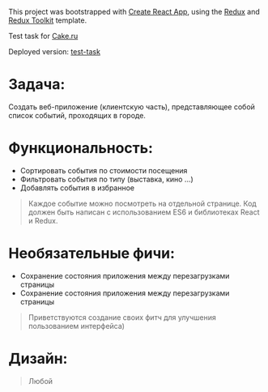 This project was bootstrapped with [Create React App](https://github.com/facebook/create-react-app), using the [Redux](https://redux.js.org/) and [Redux Toolkit](https://redux-toolkit.js.org/) template.

Test task for [Cake.ru](https://cake.ru/)

Deployed version: [test-task](http://cake-test.surge.sh/)


# Задача:
Создать веб-приложение (клиентскую часть), представляющее собой список событий, проходящих в городе.

# Функциональность:
  - Сортировать события по стоимости посещения
  - Фильтровать события по типу (выставка, кино ...)
  - Добавлять события в избранное
 
>Каждое событие можно посмотреть на отдельной странице.
>Код должен быть написан с использованием ES6 и 
>библиотеках React и Redux.

# Необязательные фичи:
- Сохранение состояния приложения между перезагрузками страницы
- Сохранение состояния приложения между перезагрузками страницы

>Приветствуются создание своих фитч для улучшения 
>пользованием интерфейса)

# Дизайн: 

>Любой